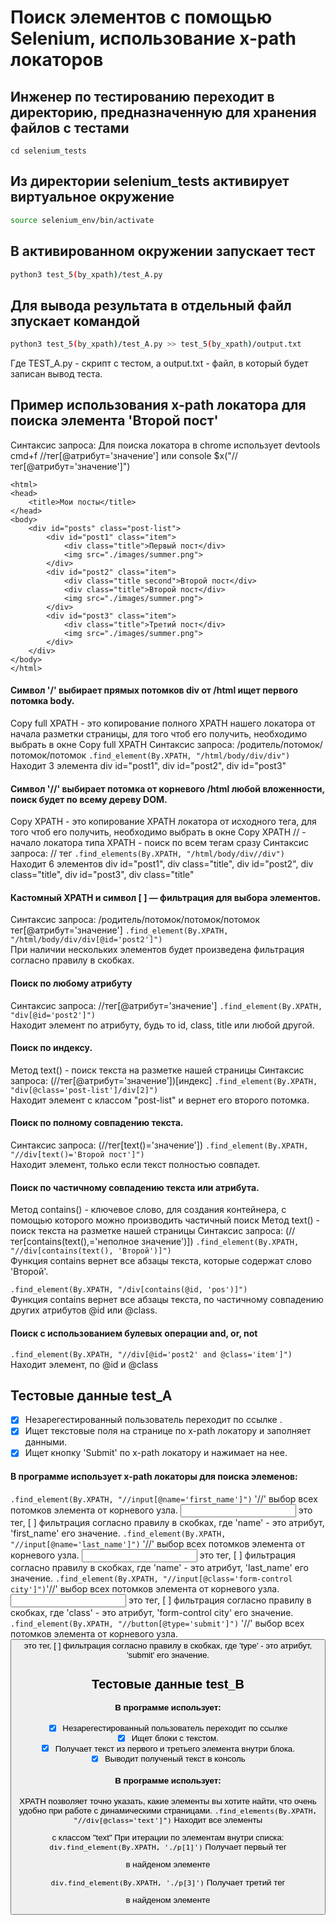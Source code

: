 # Поиск элементов с помощью Selenium, использование x-path локаторов

## Инженер по тестированию переходит в директорию, предназначенную для хранения файлов с тестами
```
cd selenium_tests
```
## Из директории selenium_tests активирует виртуальное окружение
```sh
source selenium_env/bin/activate
```
## В активированном окружении запускает тест 
```sh
python3 test_5(by_xpath)/test_A.py
```
## Для вывода результата в отдельный файл зпускает командой 
```sh
python3 test_5(by_xpath)/test_A.py >> test_5(by_xpath)/output.txt
```
Где TEST_A.py -  скрипт с тестом, а output.txt - файл, в который будет записан вывод теста.



## Пример использования x-path локатора для поиска элемента 'Второй пост'
Синтаксис запроса:
Для поиска локатора в chrome использует devtools cmd+f 
//тег[@атрибут='значение']
или console $x("//тег[@атрибут='значение']")
```
<html>
<head>
    <title>Мои посты</title>
</head>
<body>
    <div id="posts" class="post-list">
        <div id="post1" class="item">
            <div class="title">Первый пост</div>
            <img src="./images/summer.png">
        </div>
        <div id="post2" class="item">
            <div class="title second">Второй пост</div>
            <div class="title">Второй пост</div>
            <img src="./images/summer.png">
        </div>
        <div id="post3" class="item">
            <div class="title">Третий пост</div>
            <img src="./images/summer.png">
        </div>
    </div>
</body>
</html>
```


#### Символ '/' выбирает прямых потомков div от /html ищет первого потомка body.
Copy full XPATH - это копирование полного XPATH нашего локатора от начала разметки страницы, для того чтоб его получить, необходимо выбрать в окне Copy full XPATH
Синтаксис запроса:
/родитель/потомок/потомок/потомок
```.find_element(By.XPATH, "/html/body/div/div")``` \
Находит 3 элемента div id="post1", div id="post2", div id="post3" 

#### Символ '//' выбирает потомка от корневого /html любой вложенности, поиск будет по всему дереву DOM.
Copy XPATH - это копирование XPATH локатора от исходного тега, для того чтоб его получить, необходимо выбрать в окне Copy XPATH
// - начало локатора типа XPATH - поиск по всем тегам сразу
Синтаксис запроса:
// тег
```.find_elements(By.XPATH, "/html/body/div//div")``` \
Находит 6 элементов div id="post1", div class="title", div id="post2", div class="title", div id="post3", div class="title"

#### Кастомный XPATH и символ [ ] — фильтрация для выбора элементов. 
Синтаксис запроса:
/родитель/потомок/потомок/потомок тег[@атрибут='значение']
```.find_element(By.XPATH, "/html/body/div/div[@id='post2']")``` \
При наличии нескольких элементов будет произведена фильтрация согласно правилу в скобках.

#### Поиск по любому атрибуту
Синтаксис запроса:
//тег[@атрибут='значение']
```.find_element(By.XPATH, "div[@id='post2']")``` \
Находит элемент по атрибуту, будь то id, class, title или любой другой. 

#### Поиск по индексу. 
Метод text() - поиск текста на разметке нашей страницы
Синтаксис запроса:
(//тег[@атрибут='значение'])[индекс]
```.find_element(By.XPATH, "div[@class='post-list']/div[2]")``` \
Находит элемент с классом "post-list" и вернет его второго потомка.


#### Поиск по полному совпадению текста.
Синтаксис запроса:
(//тег[text()='значение'])
```.find_element(By.XPATH, "//div[text()='Второй пост']")``` \
Находит элемент, только если текст полностью совпадет.

#### Поиск по частичному совпадению текста или атрибута.
Метод contains()  - ключевое слово, для создания контейнера, с помощью которого можно производить частичный поиск 
Метод text() - поиск текста на разметке нашей страницы
Синтаксис запроса:
(//тег[contains(text(),='неполное значение')])
```.find_element(By.XPATH, "//div[contains(text(), 'Второй')]")``` \
Функция contains вернет все абзацы текста, которые содержат слово 'Второй'.

```.find_element(By.XPATH, "/div[contains(@id, 'pos')]")``` \
Функция contains вернет все абзацы текста, по частичному совпадению других атрибутов @id или @class.

#### Поиск с использованием булевых операции and, or, not
```.find_element(By.XPATH, "//div[@id='post2' and @class='item']")``` \
Находит элемент, по @id и @class




## Тестовые данные test_A
- [x] Незарегестированный пользователь переходит по ссылке .
- [x] Ищет текстовые поля на странице по x-path локатору и  заполняет данными.
- [x] Ищет кнопку 'Submit' по x-path локатору и нажимает на нее.

#### В программе использует x-path локаторы для поиска элеменов:
```.find_element(By.XPATH, "//input[@name='first_name']")```    '//' выбор всех потомков элемента от корневого узла. <input> это тег, [ ] фильтрация согласно правилу в скобках, где 'name' - это атрибут, 'first_name' его значение.
```.find_element(By.XPATH, "//input[@name='last_name']")```    '//' выбор всех потомков элемента от корневого узла. <input> это тег, [ ] фильтрация согласно правилу в скобках, где 'name' - это атрибут, 'last_name' его значение.
```.find_element(By.XPATH, "//input[@class='form-control city']")```'//' выбор всех потомков элемента от корневого узла. <input> это тег, [ ] фильтрация согласно правилу в скобках, где 'class' - это атрибут, 'form-control city' его значение.
```.find_element(By.XPATH, "//button[@type='submit']")``` '//' выбор всех потомков элемента от корневого узла. <button> это тег, [ ] фильтрация согласно правилу в скобках, где 'type' - это атрибут, 'submit' его значение.

## Тестовые данные test_B
#### В программе использует:
- [x] Незарегестированный пользователь переходит по ссылке 
- [x] Ищет блоки с текстом.
- [x] Получает текст из первого и третьего элемента внутри блока.
- [x] Выводит полученый текст в консоль
#### В программе использует:
XPATH позволяет точно указать, какие элементы вы хотите найти, что очень удобно при работе с динамическими страницами.
```.find_elements(By.XPATH, "//div[@class='text']")``` Находит все элементы <div> с классом "text"
При итерации по элементам внутри списка:
```div.find_element(By.XPATH, './p[1]')``` Получает первый тег <p> в найденом элементе <div>
```div.find_element(By.XPATH, './p[3]')``` Получает третий тег <p> в найденом элементе <div>
